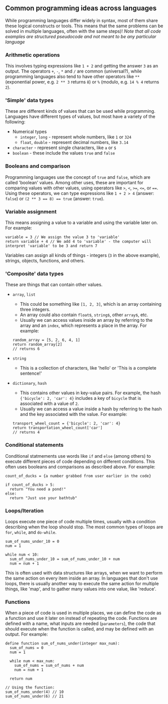 ## Common programming ideas across languages
While programming languages differ widely in syntax, most of them share these logical constructs or tools. This means that the same problems can be solved in multiple languages, often with the same steps)!
*Note that all code examples are structured pseudocode and not meant to be any particular language*

### Arithmetic operations
This involves typing expressions like `1 + 2` and getting the answer `3` as an output. The operators `+`, `-`, `*` and `/` are common (universal?), while programming languages also tend to have other operators like `**` (exponential power, e.g. `2 ** 3` returns `8`) or `%` (modulo, e.g. `14 % 4` returns `2`).

### 'Simple' data types
These are different kinds of values that can be used while programming. Languages have different types of values, but most have a variety of the following:
- Numerical types
  - `integer`, `long` - represent whole numbers, like `1` or `324`
  - `float`, `double` - represent decimal numbers, like `3.14`
- `character` - represent single characters, like `a` or `$`
- `boolean` - these include the values `true` and `false`

### Booleans and comparison
Programming languages use the concept of `true` and `false`, which are called 'boolean' values. Among other uses, these are important for comparing values with other values, using operators like `>`, `<`, `>=`, `<=`, or `==`. Using these operators, we can type expressions like `1 + 2 > 4` (answer: `false`) or `(2 ** 3 == 8) == true` (answer: `true`).  

### Variable assignment
This means assigning a value to a variable and using the variable later on. For example:
```
variable = 3 // We assign the value 3 to 'variable'
return variable + 4 // We add 4 to 'variable' - the computer will interpret 'variable' to be 3 and return 7
```

Variables can assign all kinds of things - integers (`3` in the above example), strings, objects, functions, and others.

### 'Composite' data types
These are things that can contain other values. 
- `array`, `list`
  - This could be something like `[1, 2, 3]`, which is an array containing three integers.
  - An array could also contain `float`s, `string`s, other `array`s, etc.
  - Usually we can access values inside an array by referring to the array and an `index`, which represents a place in the array. For example:
  ```
  random_array = [5, 2, 6, 4, 1]
  return random_array[2]
  // returns 6
  ```

- `string` 
  - This is a collection of characters, like 'hello' or 'This is a complete sentence!'
- `dictionary`, `hash` 
  - This contains other values in key-value pairs. For example, the hash `{'bicycle': 2, 'car': 4}` includes a key of `bicycle` that is associated with a value of `2`.
  - Usually we can access a value inside a hash by referring to the hash and the key associated with the value. For example:
  ```
  transport_wheel_count = {'bicycle': 2, 'car': 4}
  return transportation_wheel_count['car']
  // returns 4
  ```

### Conditional statements
Conditional statmements use words like `if` and `else` (among others) to execute different pieces of code depending on different conditions. This often uses booleans and comparisons as described above. For example:
```
count_of_ducks = {a number grabbed from user earlier in the code}

if count_of_ducks > 5:
  return "You need a pond!"
else:
  return "Just use your bathtub"
```

### Loops/Iteration
Loops execute one piece of code multiple times, usually with a condition describing when the loop should stop. The most common types of loops are `for`, `while`, and `do-while`.
```
sum_of_nums_under_10 = 0
num = 1

while num < 10:
  sum_of_nums_under_10 = sum_of_nums_under_10 + num
  num = num + 1
```

This is often used with data structures like arrays, when we want to perform the same action on every item inside an array. In languages that don't use loops, there is usually another way to execute the same action for multiple things, like 'map', and to gather many values into one value, like 'reduce'.

### Functions
When a piece of code is used in multiple places, we can define the code as a function and use it later on instead of repeating the code. Functions are defined with a name, what inputs are needed (`parameters`), the code that should execute when the function is called, and may be defined with an output. For example:
```
define function sum_of_nums_under(integer max_num):
  sum_of_nums = 0
  num = 1

  while num < max_num:
    sum_of_nums = sum_of_nums + num
    num = num + 1

  return num

// Using the function:
sum_of_nums_under(4) // 10
sum_of_nums_under(6) // 21
```

